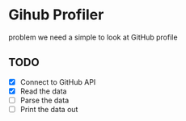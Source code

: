 # Gihub Profiler

problem we need a simple to look at GitHub profile


## TODO

* [x] Connect to GitHub API
* [x] Read the data
* [ ] Parse the data
* [ ] Print the data out
